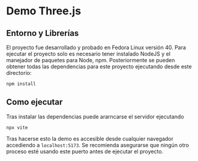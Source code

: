 # Demo Three.js

## Entorno y Librerías

El proyecto fue desarrollado y probado en Fedora Linux versión 40. Para ejecutar el proyecto solo es necesario tener instalado NodeJS y el manejador de paquetes
para Node, npm. Posteriormente se pueden obtener todas las dependencias para este proyecto ejecutando desde este directorio:

```
npm install
```

## Como ejecutar

Tras instalar las dependencias puede ararncarse el servidor ejecutando

```
npx vite
```

Tras hacerse esto la demo es accesible desde cualquier navegador accediendo a `localhost:5173`. Se recomienda asegurarse que ningún otro proceso esté usando este puerto antes de ejecutar el proyecto.
